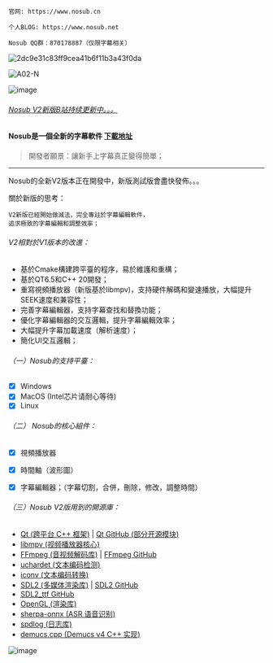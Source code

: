 ```
官网: https://www.nosub.cn

个人BLOG: https://www.nosub.net

Nosub QQ群：870178887（仅限字幕相关）

```

![2dc9e31c83ff9cea41b6f11b3a43f0da](https://github.com/user-attachments/assets/06f21407-f678-4e7e-bea3-d02d72d228fd)

![A02-N](https://github.com/user-attachments/assets/871fda9a-ad32-4b87-8602-d99953178d5b)

![image](https://github.com/user-attachments/assets/e93ea0c3-5c8f-4a86-ab3d-4974a9be2a2d)


###### [Nosub V2新版B站持续更新中。。。](https://space.bilibili.com/392428129)

#### Nosub是一個全新的字幕軟件 [下載地址](https://github.com/patui/Nosub/releases)

>開發者願景：讓新手上字幕真正變得簡單；
---


Nosub的全新V2版本正在開發中，新版測試版會盡快發佈。。。


關於新版的思考：
```
V2新版已經開始做減法，完全專註於字幕編輯軟件，
追求極致的字幕編輯和調整效率；
```


###### V2相對於V1版本的改進：
- 基於Cmake構建跨平臺的程序，易於維護和重構；
- 基於QT6.5和C++ 20開發；
- 重寫視頻播放器（新版基於libmpv)，支持硬件解碼和變速播放，大幅提升SEEK速度和兼容性；
- 完善字幕編輯器，支持字幕查找和替換功能；
- 優化字幕編輯器的交互邏輯，提升字幕編輯效率；
- 大幅提升字幕加載速度（解析速度）；
- 簡化UI交互邏輯；


###### （一）Nosub的支持平臺：
- [x] Windows
- [x] MacOS (Intel芯片请耐心等待)
- [x] Linux

###### （二） Nosub的核心組件：
- [x] 視頻播放器
- [x] 時間軸（波形圖）
- [x] 字幕編輯器；（字幕切割，合併，刪除，修改，調整時間）


###### （三）Nosub V2版用到的開源庫：
- [Qt (跨平台 C++ 框架)](https://www.qt.io/) | [Qt GitHub (部分开源模块)](https://github.com/qt)
- [libmpv (视频播放器核心)](https://github.com/mpv-player/mpv)
- [FFmpeg (音视频解码库)](https://ffmpeg.org/) | [FFmpeg GitHub](https://github.com/FFmpeg/FFmpeg)
- [uchardet (文本编码检测)](https://github.com/BYVoid/uchardet)
- [iconv (文本编码转换)](https://www.gnu.org/software/libiconv/)
- [SDL2 (多媒体渲染库)](https://www.libsdl.org/) | [SDL2 GitHub](https://github.com/libsdl-org/SDL)
- [SDL2_ttf GitHub](https://github.com/libsdl-org/SDL_ttf)
- [OpenGL (渲染库)](https://www.opengl.org/) 
- [sherpa-onnx (ASR 语音识别)](https://github.com/k2-fsa/sherpa-onnx)
- [spdlog (日志库)](https://github.com/gabime/spdlog)
- [demucs.cpp (Demucs v4 C++ 实现)](https://github.com/sevagh/demucs.cpp)



![image](https://github.com/user-attachments/assets/43b3c170-5b8c-4e1b-8b44-246498dd58e2)
